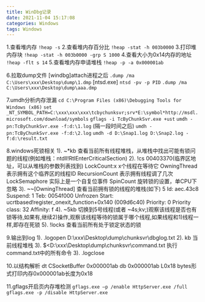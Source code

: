 ```yaml
---
title: WinDbg记录
date: 2021-11-04 15:17:08
categories: Windows
tags: Windows
---
```


1.查看堆内存
`!heap -s`
2.查看堆内存百分比
`!heap -stat -h 003b0000`
3.打印堆内存块
`!heap -stat -h 003b0000 -grp S 1000`
4.查看大小为0x14内存的地址
`!heap -flt s 14`
5.查看堆内存申请堆栈 
`!heap -p -a 0x000001ab`

6.拉取dump文件
[windbg]attach进程之后
`.dump /ma C:\Users\xxx\Desktop\dump\1.dmp`
[ntsd.exe]
`ntsd -pv -p PID`
`.dump /ma C:\Users\xxx\Desktop\dump\aaa.dmp`

7.umdh分析内存泄漏
`cd C:\Program Files (x86)\Debugging Tools for Windows (x86)`
`set _NT_SYMBOL_PATH=C:\xxx\xxx\xxx\tcbychunksvr;srv*E:\symbol*http://msdl.microsoft.com/download/symbols`
`gflags -i TcByChunkSvr.exe +ust`
`umdh -pn:TcByChunkSvr.exe -f:d:\1.log`
(隔一段时间之后)
`umdh -pn:TcByChunkSvr.exe -f:d:\2.log`
`umdh -d D:\Snap1.log D:\Snap2.log -f:d:\result.txt`

8.windows死锁相关
1). ~*kb 查看当前所有线程堆栈，从堆栈中找出可能有锁问题的线程(例如堆栈：ntdll!RtlEnterCriticalSection)
2). !cs 00403370(临界区地址，可以从堆栈的参数列表找到)
LockCount:x x个线程在等待它
OwningThread 表示拥有这个临界区的线程ID
RecursionCount 表示拥有线程调了几次
LockSemaphore 实际上是一个自复位事件
SpinCount 旋转锁的设置，单CPU下忽略
3). ~~[OwningThread] 查看当前拥有锁的线程的堆栈(如下)
	5  Id: aec.43c8 Suspend: 1 Teb: 0054f000 Unfrozen
		  Start: ucrtbased!register_onexit_function+0x140 (009d6c40) 
		  Priority: 0  Priority class: 32  Affinity: f
4). ~5kb 切换到5号线程(或者 ~4s;kv;)观察该线程是否也有锁等待,如果有,继续2)操作,观察该线程等待的锁属于哪个线程,如果线程和1)线程一样,即存在死锁
5). !locks 查看当前所有处于锁定状态的锁

9.输出到log
1). .logopen D:\xxx\Desktop\dump\chunksvr\dbglog.txt
2). kb 当前线程堆栈
3). $<D:\xxx\Desktop\dump\chunksvr\command.txt 执行command.txt中的所有命令
3). .logclose

10.以结构解析
dt CSocketBuffer 0x000001ab
db 0x000001ab L0x18 bytes形式打印内存0x000001ab长度为0x18

11.gflags开启页内存堆检测
`gflags.exe –p /enable HttpServer.exe /full`
`gflags.exe -p /disable HttpServer.exe`